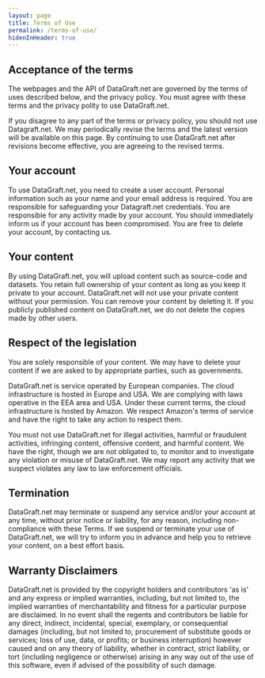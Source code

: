 ```yaml
---
layout: page
title: Terms of Use
permalink: /terms-of-use/
hidenInHeader: true
---
```


## Acceptance of the terms

The webpages and the API of DataGraft.net are governed by the terms of uses described below, and the privacy policy. You must agree with these terms and the privacy polity to use DataGraft.net.

If you disagree to any part of the terms or privacy policy, you should not use Datagraft.net. We may periodically revise the terms and the latest version will be available on this page. By continuing to use DataGraft.net after revisions become effective, you are agreeing to the revised terms.

## Your account

To use DataGraft.net, you need to create a user account. Personal information such as your name and your email address is required. You are responsible for safeguarding your Datagraft.net credentials. You are responsible for any activity made by your account. You should immediately inform us if your account has been compromised. You are free to delete your account, by contacting us.

## Your content

By using DataGraft.net, you will upload content such as source-code and datasets. You retain full ownership of your content as long as you keep it private to your account. DataGraft.net will not use your private content without your permission.
You can remove your content by deleting it. If you publicly published content on DataGraft.net, we do not delete the copies made by other users.

## Respect of the legislation

You are solely responsible of your content. We may have to delete your content if we are asked to by appropriate parties, such as governments.

DataGraft.net is service operated by European companies. The cloud infrastructure is hosted in Europe and USA. We are complying with laws operative in the EEA area and USA. Under these current terms, the cloud infrastructure is hosted by Amazon. We respect Amazon's terms of service and have the right to take any action to respect them.

You must not use DataGraft.net for illegal activities, harmful or fraudulent activities, infringing content, offensive content, and harmful content. We have the right, though we are not obligated to, to monitor and to investigate any violation or misuse of DataGraft.net. We may report any activity that we suspect violates any law to law enforcement officials.

## Termination

DataGraft.net may terminate or suspend any service and/or your account at any time, without prior notice or liability, for any reason, including non-compliance with these Terms. If we suspend or terminate your use of DataGraft.net, we will try to inform you in advance and help you to retrieve your content, on a best effort basis.

## Warranty Disclaimers

DataGraft.net is provided by the copyright holders and contributors 'as is' and any express or implied warranties, including, but not limited to, the implied warranties of merchantability and fitness for a particular purpose are disclaimed. In no event shall the regents and contributors be liable for any direct, indirect, incidental, special, exemplary, or consequential damages (including, but not limited to, procurement of substitute goods or services; loss of use, data, or profits; or business interruption) however caused and on any theory of liability, whether in contract, strict liability, or tort (including negligence or otherwise) arising in any way out of the use of this software, even if advised of the possibility of such damage.

